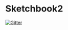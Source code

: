 # Sketchbook2

[![Gitter](https://badges.gitter.im/asufana/Sketchbook2.svg)](https://gitter.im/asufana/Sketchbook2?utm_source=badge&utm_medium=badge&utm_campaign=pr-badge&utm_content=badge)